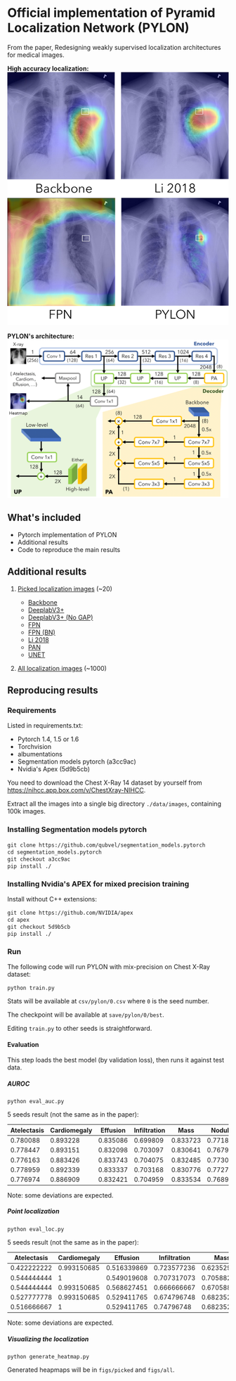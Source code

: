 # Official implementation of Pyramid Localization Network (PYLON)

From the paper, Redesigning weakly supervised localization architectures for medical images.

**High accuracy localization:**
![high accuracy localization](figs/example4_paper.jpg)

**PYLON's architecture:**
![PYLON architecture](figs/figure_pylonv2.png)

## What's included

- Pytorch implementation of PYLON
- Additional results
- Code to reproduce the main results

## Additional results

1. [Picked localization images](figs/picked) (~20)

    * [Backbone](figs/picked-backbone)
    * [DeeplabV3+](figs/picked-deeplabv3+)
    * [DeeplabV3+ (No GAP)](figs/picked-deeplabv3+,nogap)
    * [FPN](figs/picked-fpn)
    * [FPN (BN)](figs/picked-fpn,bn)
    * [Li 2018](figs/picked-li2018)
    * [PAN](figs/picked-pan)
    * [UNET](figs/picked-unet)

2. [All localization images](figs/all) (~1000)

## Reproducing results

### Requirements

Listed in requirements.txt:

- Pytorch 1.4, 1.5 or 1.6
- Torchvision
- albumentations
- Segmentation models pytorch (a3cc9ac) 
- Nvidia's Apex (5d9b5cb)

You need to download the Chest X-Ray 14 dataset by yourself from https://nihcc.app.box.com/v/ChestXray-NIHCC.

Extract all the images into a single big directory `./data/images`, containing 100k images.

### Installing Segmentation models pytorch

```
git clone https://github.com/qubvel/segmentation_models.pytorch
cd segmentation_models.pytorch
git checkout a3cc9ac
pip install ./
```

### Installing Nvidia's APEX for mixed precision training

Install without C++ extensions: 

```
git clone https://github.com/NVIDIA/apex
cd apex
git checkout 5d9b5cb
pip install ./
```

### Run

The following code will run PYLON with mix-precision on Chest X-Ray dataset:

```
python train.py
```

Stats will be available at `csv/pylon/0.csv` where `0` is the seed number. 

The checkpoint will be available at `save/pylon/0/best`.

Editing `train.py` to other seeds is straightforward. 

#### Evaluation

This step loads the best model (by validation loss), then runs it against test data.

##### AUROC

```
python eval_auc.py
```

5 seeds result (not the same as in the paper):

| Atelectasis | Cardiomegaly | Effusion | Infiltration | Mass     | Nodule   | Pneumonia | Pneumothorax | Consolidation | Edema    | Emphysema | Fibrosis | Pleural_Thickening | Hernia   | micro    | macro    |
|-------------|--------------|----------|--------------|----------|----------|-----------|--------------|---------------|----------|-----------|----------|--------------------|----------|----------|----------|
| 0.780088    | 0.893228     | 0.835086 | 0.699809     | 0.833723 | 0.771837 | 0.732016  | 0.867914     | 0.752056      | 0.847234 | 0.921745  | 0.828212 | 0.785553           | 0.907488 | 0.793997 | 0.818285 |
| 0.778447    | 0.893151     | 0.832098 | 0.703097     | 0.830641 | 0.767903 | 0.731814  | 0.867936     | 0.752685      | 0.843989 | 0.924267  | 0.816795 | 0.777356           | 0.927739 | 0.793159 | 0.817708 |
| 0.776163    | 0.883426     | 0.833743 | 0.704075     | 0.832485 | 0.773034 | 0.734233  | 0.860377     | 0.752025      | 0.842728 | 0.928601  | 0.819399 | 0.786997           | 0.892397 | 0.793158 | 0.815692 |
| 0.778959    | 0.892339     | 0.833337 | 0.703168     | 0.830776 | 0.772706 | 0.730481  | 0.874188     | 0.75519       | 0.851305 | 0.924492  | 0.821411 | 0.784953           | 0.903526 | 0.795038 | 0.818345 |
| 0.776974    | 0.886909     | 0.832421 | 0.704959     | 0.833534 | 0.768914 | 0.72921   | 0.866125     | 0.75236       | 0.846948 | 0.92791   | 0.825033 | 0.777413           | 0.92615  | 0.793579 | 0.818204 |

Note: some deviations are expected.

##### Point localization

```
python eval_loc.py
```

5 seeds result (not the same as in the paper):

| Atelectasis | Cardiomegaly | Effusion    | Infiltration | Mass        | Nodule      | Pneumonia   | Pneumothorax | micro       |
|-------------|--------------|-------------|--------------|-------------|-------------|-------------|--------------|-------------|
| 0.422222222 | 0.993150685  | 0.516339869 | 0.723577236  | 0.623529412 | 0.430379747 | 0.733333333 | 0.193877551  | 0.592479675 |
| 0.544444444 | 1            | 0.549019608 | 0.707317073  | 0.705882353 | 0.481012658 | 0.758333333 | 0.193877551  | 0.633130081 |
| 0.544444444 | 0.993150685  | 0.568627451 | 0.666666667  | 0.670588235 | 0.46835443  | 0.716666667 | 0.193877551  | 0.620934959 |
| 0.527777778 | 0.993150685  | 0.529411765 | 0.674796748  | 0.682352941 | 0.455696203 | 0.725       | 0.163265306  | 0.610772358 |
| 0.516666667 | 1            | 0.529411765 | 0.74796748   | 0.682352941 | 0.493670886 | 0.741666667 | 0.163265306  | 0.62398374  |

Note: some deviations are expected. 

##### Visualizing the localization

```
python generate_heatmap.py
```

Generated heapmaps will be in `figs/picked` and `figs/all`. 